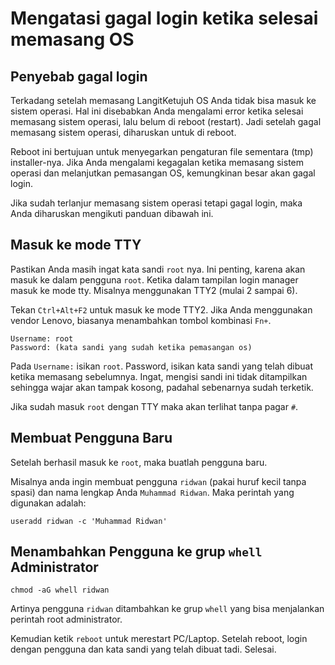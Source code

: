 # Mengatasi gagal login ketika selesai memasang OS

## Penyebab gagal login

Terkadang setelah memasang LangitKetujuh OS Anda tidak bisa masuk ke sistem operasi. Hal ini disebabkan Anda mengalami error ketika selesai memasang sistem operasi, lalu belum di reboot (restart). Jadi setelah gagal memasang sistem operasi, diharuskan untuk di reboot.

Reboot ini bertujuan untuk menyegarkan pengaturan file sementara (tmp) installer-nya. Jika Anda mengalami kegagalan ketika memasang sistem operasi dan melanjutkan pemasangan OS, kemungkinan besar akan gagal login.

Jika sudah terlanjur memasang sistem operasi tetapi gagal login, maka Anda diharuskan mengikuti panduan dibawah ini.

## Masuk ke mode TTY

Pastikan Anda masih ingat kata sandi `root` nya. Ini penting, karena akan masuk ke dalam pengguna `root`. Ketika dalam tampilan login manager masuk ke mode tty. Misalnya menggunakan TTY2 (mulai 2 sampai 6).

Tekan `Ctrl+Alt+F2` untuk masuk ke mode TTY2. Jika Anda menggunakan vendor Lenovo, biasanya menambahkan tombol kombinasi `Fn+`.

```
Username: root
Password: (kata sandi yang sudah ketika pemasangan os)
```

Pada `Username:` isikan `root`. Password, isikan kata sandi yang telah dibuat ketika memasang sebelumnya. Ingat, mengisi sandi ini tidak ditampilkan sehingga wajar akan tampak kosong, padahal sebenarnya sudah terketik.

Jika sudah masuk `root` dengan TTY maka akan terlihat tanpa pagar `#`.

## Membuat Pengguna Baru

Setelah berhasil masuk ke `root`, maka buatlah pengguna baru.

Misalnya anda ingin membuat pengguna `ridwan` (pakai huruf kecil tanpa spasi) dan nama lengkap Anda `Muhammad Ridwan`. Maka perintah yang digunakan adalah:

`useradd ridwan -c 'Muhammad Ridwan'`

## Menambahkan Pengguna ke grup `whell` Administrator

`chmod -aG whell ridwan`

Artinya pengguna `ridwan` ditambahkan ke grup `whell` yang bisa menjalankan perintah root administrator.

Kemudian ketik `reboot` untuk merestart PC/Laptop. Setelah reboot, login dengan pengguna dan kata sandi yang telah dibuat tadi. Selesai.
